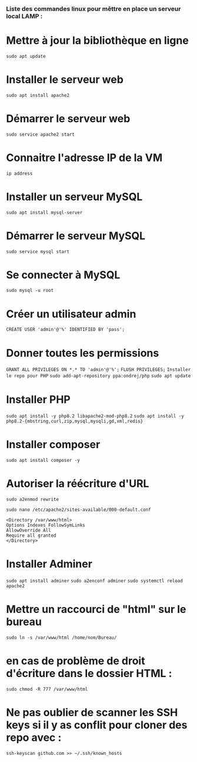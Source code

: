 ###  Liste des commandes linux pour mêttre en place un serveur local LAMP : 

# Mettre à jour la bibliothèque en ligne
`sudo apt update`


# Installer le serveur web
`sudo apt install apache2`


# Démarrer le serveur web
 `sudo service apache2 start`


# Connaitre l'adresse IP de la VM
`ip address`


# Installer un serveur MySQL
`sudo apt install mysql-server`

# Démarrer le serveur MySQL
`sudo service mysql start`


# Se connecter à MySQL
`sudo mysql -u root` 


# Créer un utilisateur admin
`CREATE USER 'admin'@'%' IDENTIFIED BY 'pass';`


# Donner toutes les permissions
`GRANT ALL PRIVILEGES ON *.* TO 'admin'@'%';`
`FLUSH PRIVILEGES;`
`Installer le repo pour PHP`
`sudo add-apt-repository ppa:ondrej/php`
`sudo apt update` 


# Installer PHP
`sudo apt install -y php8.2 libapache2-mod-php8.2`
`sudo apt install -y php8.2-{mbstring,curl,zip,mysql,mysqli,gd,xml,redis}` 


# Installer composer
`sudo apt install composer -y`


# Autoriser la réécriture d'URL
`sudo a2enmod rewrite`


`sudo nano /etc/apache2/sites-available/000-default.conf`


```
<Directory /var/www/html>
Options Indexes FollowSymLinks
AllowOverride All
Require all granted
</Directory>
```

# Installer Adminer

`sudo apt install adminer`
`sudo a2enconf adminer`
`sudo systemctl reload apache2`


# Mettre un raccourci de "html" sur le bureau

`sudo ln -s /var/www/html /home/nom/Bureau/`

# en cas de problème de droit d'écriture dans le dossier HTML :
`sudo chmod -R 777 /var/www/html` 

# Ne pas oublier de scanner les SSH keys si il y as conflit pour cloner des repo avec : 
`ssh-keyscan github.com >> ~/.ssh/known_hosts `